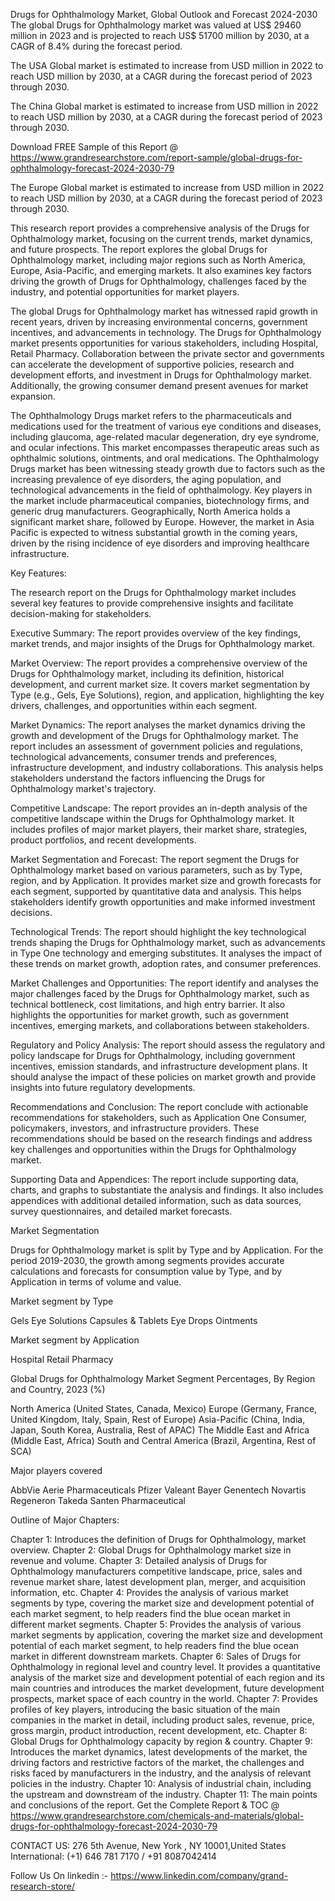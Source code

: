 Drugs for Ophthalmology Market, Global Outlook and Forecast 2024-2030
The global Drugs for Ophthalmology market was valued at US$ 29460 million in 2023 and is projected to reach US$ 51700 million by 2030, at a CAGR of 8.4% during the forecast period.

The USA Global market is estimated to increase from USD million in 2022 to reach USD million by 2030, at a CAGR during the forecast period of 2023 through 2030.

The China Global market is estimated to increase from USD million in 2022 to reach USD million by 2030, at a CAGR during the forecast period of 2023 through 2030.

Download FREE Sample of this Report @ https://www.grandresearchstore.com/report-sample/global-drugs-for-ophthalmology-forecast-2024-2030-79

The Europe Global market is estimated to increase from USD million in 2022 to reach USD million by 2030, at a CAGR during the forecast period of 2023 through 2030.

This research report provides a comprehensive analysis of the Drugs for Ophthalmology market, focusing on the current trends, market dynamics, and future prospects. The report explores the global Drugs for Ophthalmology market, including major regions such as North America, Europe, Asia-Pacific, and emerging markets. It also examines key factors driving the growth of Drugs for Ophthalmology, challenges faced by the industry, and potential opportunities for market players.

The global Drugs for Ophthalmology market has witnessed rapid growth in recent years, driven by increasing environmental concerns, government incentives, and advancements in technology. The Drugs for Ophthalmology market presents opportunities for various stakeholders, including Hospital, Retail Pharmacy. Collaboration between the private sector and governments can accelerate the development of supportive policies, research and development efforts, and investment in Drugs for Ophthalmology market. Additionally, the growing consumer demand present avenues for market expansion.

The Ophthalmology Drugs market refers to the pharmaceuticals and medications used for the treatment of various eye conditions and diseases, including glaucoma, age-related macular degeneration, dry eye syndrome, and ocular infections. This market encompasses therapeutic areas such as ophthalmic solutions, ointments, and oral medications. The Ophthalmology Drugs market has been witnessing steady growth due to factors such as the increasing prevalence of eye disorders, the aging population, and technological advancements in the field of ophthalmology. Key players in the market include pharmaceutical companies, biotechnology firms, and generic drug manufacturers. Geographically, North America holds a significant market share, followed by Europe. However, the market in Asia Pacific is expected to witness substantial growth in the coming years, driven by the rising incidence of eye disorders and improving healthcare infrastructure.

Key Features:

The research report on the Drugs for Ophthalmology market includes several key features to provide comprehensive insights and facilitate decision-making for stakeholders.

Executive Summary: The report provides overview of the key findings, market trends, and major insights of the Drugs for Ophthalmology market.

Market Overview: The report provides a comprehensive overview of the Drugs for Ophthalmology market, including its definition, historical development, and current market size. It covers market segmentation by Type (e.g., Gels, Eye Solutions), region, and application, highlighting the key drivers, challenges, and opportunities within each segment.

Market Dynamics: The report analyses the market dynamics driving the growth and development of the Drugs for Ophthalmology market. The report includes an assessment of government policies and regulations, technological advancements, consumer trends and preferences, infrastructure development, and industry collaborations. This analysis helps stakeholders understand the factors influencing the Drugs for Ophthalmology market's trajectory.

Competitive Landscape: The report provides an in-depth analysis of the competitive landscape within the Drugs for Ophthalmology market. It includes profiles of major market players, their market share, strategies, product portfolios, and recent developments.

Market Segmentation and Forecast: The report segment the Drugs for Ophthalmology market based on various parameters, such as by Type, region, and by Application. It provides market size and growth forecasts for each segment, supported by quantitative data and analysis. This helps stakeholders identify growth opportunities and make informed investment decisions.

Technological Trends: The report should highlight the key technological trends shaping the Drugs for Ophthalmology market, such as advancements in Type One technology and emerging substitutes. It analyses the impact of these trends on market growth, adoption rates, and consumer preferences.

Market Challenges and Opportunities: The report identify and analyses the major challenges faced by the Drugs for Ophthalmology market, such as technical bottleneck, cost limitations, and high entry barrier. It also highlights the opportunities for market growth, such as government incentives, emerging markets, and collaborations between stakeholders.

Regulatory and Policy Analysis: The report should assess the regulatory and policy landscape for Drugs for Ophthalmology, including government incentives, emission standards, and infrastructure development plans. It should analyse the impact of these policies on market growth and provide insights into future regulatory developments.

Recommendations and Conclusion: The report conclude with actionable recommendations for stakeholders, such as Application One Consumer, policymakers, investors, and infrastructure providers. These recommendations should be based on the research findings and address key challenges and opportunities within the Drugs for Ophthalmology market.

Supporting Data and Appendices: The report include supporting data, charts, and graphs to substantiate the analysis and findings. It also includes appendices with additional detailed information, such as data sources, survey questionnaires, and detailed market forecasts.

Market Segmentation

Drugs for Ophthalmology market is split by Type and by Application. For the period 2019-2030, the growth among segments provides accurate calculations and forecasts for consumption value by Type, and by Application in terms of volume and value.

Market segment by Type

Gels
Eye Solutions
Capsules & Tablets
Eye Drops
Ointments

Market segment by Application

Hospital
Retail Pharmacy

Global Drugs for Ophthalmology Market Segment Percentages, By Region and Country, 2023 (%)

North America (United States, Canada, Mexico)
Europe (Germany, France, United Kingdom, Italy, Spain, Rest of Europe)
Asia-Pacific (China, India, Japan, South Korea, Australia, Rest of APAC)
The Middle East and Africa (Middle East, Africa)
South and Central America (Brazil, Argentina, Rest of SCA)

Major players covered

AbbVie
Aerie Pharmaceuticals
Pfizer
Valeant
Bayer
Genentech
Novartis
Regeneron
Takeda
Santen Pharmaceutical

Outline of Major Chapters:

Chapter 1: Introduces the definition of Drugs for Ophthalmology, market overview.
Chapter 2: Global Drugs for Ophthalmology market size in revenue and volume.
Chapter 3: Detailed analysis of Drugs for Ophthalmology manufacturers competitive landscape, price, sales and revenue market share, latest development plan, merger, and acquisition information, etc.
Chapter 4: Provides the analysis of various market segments by type, covering the market size and development potential of each market segment, to help readers find the blue ocean market in different market segments.
Chapter 5: Provides the analysis of various market segments by application, covering the market size and development potential of each market segment, to help readers find the blue ocean market in different downstream markets.
Chapter 6: Sales of Drugs for Ophthalmology in regional level and country level. It provides a quantitative analysis of the market size and development potential of each region and its main countries and introduces the market development, future development prospects, market space of each country in the world.
Chapter 7: Provides profiles of key players, introducing the basic situation of the main companies in the market in detail, including product sales, revenue, price, gross margin, product introduction, recent development, etc.
Chapter 8: Global Drugs for Ophthalmology capacity by region & country.
Chapter 9: Introduces the market dynamics, latest developments of the market, the driving factors and restrictive factors of the market, the challenges and risks faced by manufacturers in the industry, and the analysis of relevant policies in the industry.
Chapter 10: Analysis of industrial chain, including the upstream and downstream of the industry.
Chapter 11: The main points and conclusions of the report.
Get the Complete Report & TOC @ https://www.grandresearchstore.com/chemicals-and-materials/global-drugs-for-ophthalmology-forecast-2024-2030-79

CONTACT US:
276 5th Avenue, New York , NY 10001,United States
International: (+1) 646 781 7170 / +91 8087042414

Follow Us On linkedin :- https://www.linkedin.com/company/grand-research-store/
